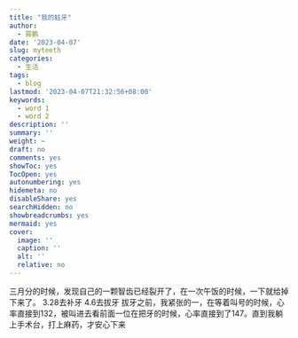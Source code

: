 ```yaml
---
title: "我的蛀牙"
author:
  - 霄鹏
date: '2023-04-07'
slug: myteeth
categories:
  - 生活
tags:
  - blog
lastmod: '2023-04-07T21:32:56+08:00'
keywords:
  - word 1
  - word 2
description: ''
summary: ''
weight: ~
draft: no
comments: yes
showToc: yes
TocOpen: yes
autonumbering: yes
hidemeta: no
disableShare: yes
searchHidden: no
showbreadcrumbs: yes
mermaid: yes
cover:
  image: ''
  caption: ''
  alt: ''
  relative: no
---
```

三月分的时候，发现自己的一颗智齿已经裂开了，在一次午饭的时候，一下就给掉下来了。
3.28去补牙
4.6去拔牙
拔牙之前，我紧张的一，在等着叫号的时候，心率直接到132，被叫进去看前面一位在把牙的时候，心率直接到了147。直到我躺上手术台，打上麻药，才安心下来
<!-- more --> 
